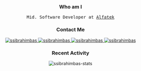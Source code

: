 <h3 align="center">Who am I</h3>

<div align="center">
  <samp>Mid. Software Developer at <a href="https://www.alfatekyazilim.com.tr">Alfatek</a></samp>
</div>

<div align="center">
  <h3>Contact Me</h3>
  
  <div>
    <a href="https://linkedin.com/in/ssibrahimbas" target="_blank">
      <img src="https://img.shields.io/badge/LinkedIn-0077B5?style=for-the-badge&logo=linkedin&logoColor=0e76a8&color=black" alt="ssibrahimbas" >
    </a>
    <a href="https://ssibrahimbas.medium.com" target="_blank">
      <img src="https://img.shields.io/badge/Medium-12100E?style=for-the-badge&logo=medium&logoColor=white" alt="ssibrahimbas" />
    </a>
      <a href="https://dev.to/ssibrahimbas" target="blank">
    <img src="https://img.shields.io/badge/dev.to-0A0A0A?style=for-the-badge&logo=dev.to&logoColor=white" alt="ssibrahimbas" />
  </a>
    <a href="mailto:info@ssibrahimbas.com" target="_blank">
      <img src="https://img.shields.io/badge/Gmail-12100E?style=for-the-badge&logo=gmail&logoColor=white" alt="ssibrahimbas" />
    </a>
  </div> 
  
</div>

<div align="center">
  <h3>Recent Activity</h3>
  
  <div>
  <!--START_SECTION:activity-->
  </div>
  
</div>

<div align="center">
  <img src="https://github-readme-stats.vercel.app/api?username=ssibrahimbas&show_icons=true&locale=en&theme=material-palenight" alt="ssibrahimbas-stats">
</div>
